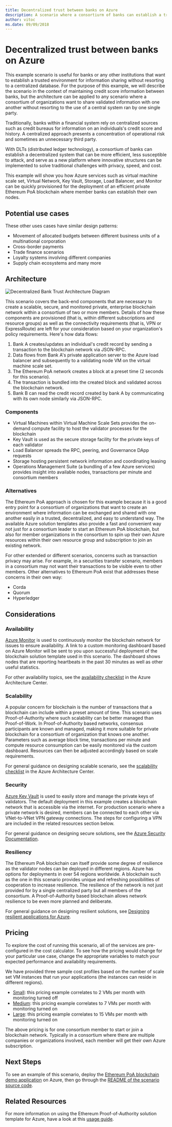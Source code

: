 ```yaml
---
title: Decentralized trust between banks on Azure
description: A scenario where a consortiurm of banks can establish a trusted environment for communication and information sharing without resorting to a centralized database
author: vitoc
ms.date: 09/09/2018
---
```

# Decentralized trust between banks on Azure

This example scenario is useful for banks or any other institutions that want to establish a trusted environment for information sharing without resorting to a centralized database. For the purpose of this example, we will describe the scenario in the context of maintaining credit score information between banks, but the architecture can be applied to any scenario where a consortium of organizations want to share validated information with one another without resorting to the use of a central system ran by one single party.

Traditionally, banks within a financial system rely on centralized sources such as credit bureaus for information on an individuals's credit score and history. A centralized approach presents a concentration of operational risk and sometimes an unnecessary third party.

With DLTs (distributed ledger technology), a consortium of banks can establish a decentralized system that can be more efficient, less susceptible to attack, and serve as a new platform where innovative structures can be implemented to solve traditional challenges with privacy, speed, and cost.

This example will show you how Azure services such as virtual machine scale set, Virtual Network, Key Vault, Storage, Load Balancer, and Monitor can be quickly provisioned for the deployment of an efficient private Ethereum PoA blockchain where member banks can establish their own nodes.

## Potential use cases

These other uses cases have similar design patterns:

* Movement of allocated budgets between different business units of a multinational corporation
* Cross-border payments
* Trade finance scenarios
* Loyalty systems involving different companies
* Supply chain ecosystems and many more

## Architecture

![Decentralized Bank Trust Architecture Diagram](./media/decentralized-trust/DecentralizedTrust.png)

This scenario covers the back-end components that are necessary to create a scalable, secure, and monitored private, enterprise blockchain network within a consortium of two or more members. Details of how these components are provisioned (that is, within different subscriptions and resource groups) as well as the connectivity requirements (that is, VPN or ExpressRoute) are left for your consideration based on your organization's policy requirements. Here's how data flows:

1. Bank A creates/updates an individual's credit record by sending a transaction to the blockchain network via JSON-RPC.
2. Data flows from Bank A's private application server to the Azure load balancer and subsequently to a validating node VM on the virtual machine scale set.
3. The Ethereum PoA network creates a block at a preset time (2 seconds for this scenario).
4. The transaction is bundled into the created block and validated across the blockchain network.
5. Bank B can read the credit record created by bank A by communicating with its own node similarly via JSON-RPC.

### Components

* Virtual Machines within Virtual Machine Scale Sets provides the on-demand compute facility to host the validator processes for the blockchain
* Key Vault is used as the secure storage facility for the private keys of each validator
* Load Balancer spreads the RPC, peering, and Governance DApp requests
* Storage hosting persistent network information and coordinating leasing
* Operations Management Suite (a bundling of a few Azure services) provides insight into available nodes, transactions per minute and consortium members

### Alternatives

The Ethereum PoA approach is chosen for this example because it is a good entry point for a consortium of organizations that want to create an environment where information can be exchanged and shared with one another easily in a trusted, decentralized, and easy to understand way. The available Azure solution templates also provide a fast and convenient way not just for a consortium leader to start an Ethereum PoA blockchain, but also for member organizations in the consortium to spin up their own Azure resources within their own resource group and subscription to join an existing network.

For other extended or different scenarios, concerns such as transaction privacy may arise. For example, in a securities transfer scenario, members in a consortium may not want their transactions to be visible even to other members. Other alternatives to Ethereum PoA exist that addresses these concerns in their own way:

* Corda
* Quorum
* Hyperledger

## Considerations

### Availability

[Azure Monitor][monitor] is used to continuously monitor the blockchain network for issues to ensure availability. A link to a custom monitoring dashboard based on Azure Monitor will be sent to you upon successful deployment of the blockchain solution template used in this scenario. The dashboard shows nodes that are reporting heartbeats in the past 30 minutes as well as other useful statistics. 

For other availability topics, see the [availability checklist][availability] in the Azure Architecture Center.

### Scalability

A popular concern for blockchain is the number of transactions that a blockchain can include within a preset amount of time. This scenario uses Proof-of-Authority where such scalability can be better managed than Proof-of-Work. In Proof-of-Authority based networks, consensus participants are known and managed, making it more suitable for private blockchain for a consortium of organization that knows one another. Parameters such as average block time, transactions per minute and compute resource consumption can be easily monitored via the custom dashboard. Resources can then be adjusted accordingly based on scale requirements.

For general guidance on designing scalable scenario, see the [scalability checklist][scalability] in the Azure Architecture Center.

### Security

[Azure Key Vault][vault] is used to easily store and manage the private keys of validators. The default deployment in this example creates a blockchain network that is accessible via the internet. For production scenario where a private network is desired, members can be connected to each other via VNet-to-VNet VPN gateway connections. The steps for configuring a VPN are included in the related resources section below.

For general guidance on designing secure solutions, see the [Azure Security Documentation][security].

### Resiliency

The Ethereum PoA blockchain can itself provide some degree of resilience as the validator nodes can be deployed in different regions. Azure has options for deployments in over 54 regions worldwide. A blockchain such as the one in this scenario provides unique and refreshing possibilities of cooperation to increase resilience. The resilience of the network is not just provided for by a single centralized party but all members of the consortium. A Proof-of-Authority based blockchain allows network resilience to be even more planned and deliberate.

For general guidance on designing resilient solutions, see [Designing resilient applications for Azure][resiliency].

## Pricing

To explore the cost of running this scenario, all of the services are pre-configured in the cost calculator. To see how the pricing would change for your particular use case, change the appropriate variables to match your expected performance and availability requirements.

We have provided three sample cost profiles based on the number of scale set VM instances that run your applications (the instances can reside in different regions).

* [Small][small-pricing]: this pricing example correlates to 2 VMs per month with monitoring turned off
* [Medium][medium-pricing]: this pricing example correlates to 7 VMs per month with monitoring turned on
* [Large][large-pricing]: this pricing example correlates to 15 VMs per month with monitoring turned on

The above pricing is for one consortium member to start or join a blockchain network. Typically in a consortium where there are multiple companies or organizations involved, each member will get their own Azure subscription.

## Next Steps

To see an example of this scenario, deploy the [Ethereum PoA blockchain demo application][deploy] on Azure, then go through the [README of the scenario source code][source].

## Related Resources

For more information on using the Ethereum Proof-of-Authority solution template for Azure, have a look at this [usage guide][guide].

<!-- links -->
[small-pricing]: https://azure.com/e/4e429d721eb54adc9a1558fae3e67990
[medium-pricing]: https://azure.com/e/bb42cd77437744be8ed7064403bfe2ef
[large-pricing]: https://azure.com/e/e205b443de3e4adfadf4e09ffee30c56
[guide]: https://docs.microsoft.com/en-us/azure/blockchain-workbench/ethereum-poa-deployment
[deploy]: https://portal.azure.com/?pub_source=email&pub_status=success#create/microsoft-azure-blockchain.azure-blockchain-ethereumethereum-poa-consortium
[source]: https://github.com/vitoc/creditscoreblockchain
[monitor]: https://docs.microsoft.com/en-us/azure/monitoring-and-diagnostics/monitoring-overview-azure-monitor
[availability]: /azure/architecture/checklist/availability
[scalability]: /azure/architecture/checklist/scalability
[resiliency]: ../../resiliency/index.md
[security]: /azure/security/
[vault]: https://azure.microsoft.com/en-us/services/key-vault/